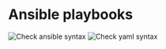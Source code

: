 # Ansible playbooks

![Check ansible syntax](https://github.com/osism/osism-ansible/workflows/Check%20ansible%20syntax/badge.svg)
![Check yaml syntax](https://github.com/osism/osism-ansible/workflows/Check%20yaml%20syntax/badge.svg)
